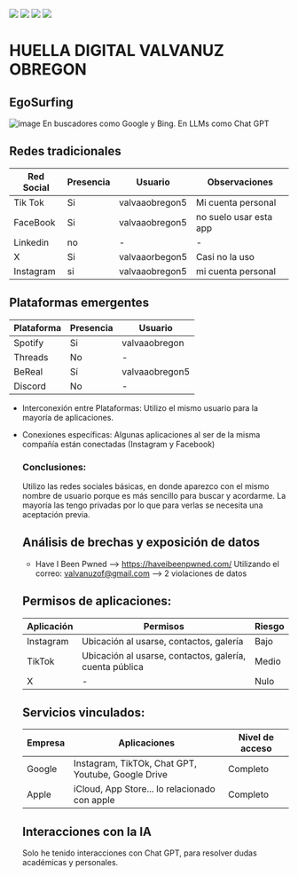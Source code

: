 [![](https://img.shields.io/badge/-Inicio-FFF?style=flat&logo=Emlakjet&logoColor=black)](/README.md) [![](https://img.shields.io/badge/-Entrega_2-FFF?style=flat&logo=openstreetmap&logoColor=black)](/Entregas/Entrega-2/ModeloDeNegocio.md)  [![](https://img.shields.io/badge/-Entrega_3-FFF?style=flat&logo=openstreetmap&logoColor=black)](/Entregas/Entrega-3/HuellaDigital.md)  [![](https://img.shields.io/badge/-Entrega_4-FFF?style=flat&logo=openstreetmap&logoColor=black)]()

# HUELLA DIGITAL VALVANUZ OBREGON
## EgoSurfing
 ![image](https://github.com/user-attachments/assets/c9c1da13-da56-4cc2-bf79-83b09fbc92b1)
En buscadores como Google y Bing.
En LLMs como Chat GPT
## Redes tradicionales
|Red Social|Presencia|Usuario|Observaciones|
|----------|---------|-------|-------------|
|Tik Tok   | Si      |valvaaobregon5|Mi cuenta personal|
|FaceBook| Si| valvaaobregon5| no suelo usar esta app|
|Linkedin|no|-|-|
|X|Si|valvaaorbegon5| Casi no la uso|
|Instagram|si|valvaaobregon5|mi cuenta personal|

## Plataformas emergentes
|Plataforma|Presencia|Usuario|
|----------|---------|-------|
|Spotify   |Si       |valvaaobregon|
|Threads|No|-|
|BeReal|Sí|valvaaobregon5|
|Discord|No|-|

- Interconexión entre Plataformas: Utilizo el mismo usuario para la mayoría de aplicaciones.
- Conexiones específicas: Algunas aplicaciones al ser de la misma compañía están conectadas (Instagram y Facebook)
  ### Conclusiones:
  Utilizo las redes sociales básicas, en donde aparezco con el mismo nombre de usuario porque es más sencillo para buscar y acordarme. La mayoría las tengo privadas por lo que para verlas se necesita una aceptación previa.

  ## Análisis de brechas y exposición de datos
  - Have I Been Pwned --> https://haveibeenpwned.com/
    Utilizando el correo: valvanuzof@gmail.com --> 2 violaciones de datos

  ## Permisos de aplicaciones:
  |Aplicación|Permisos|Riesgo|
  |----------|--------|------|
  |Instagram|Ubicación al usarse, contactos, galería| Bajo|
  |TikTok|Ubicación al usarse, contactos, galería, cuenta pública|Medio|
  |X|-|Nulo|

  ## Servicios vinculados:
  |Empresa|Aplicaciones|Nivel de acceso|
  |----------|--------|------|
  |Google|Instagram, TikTOk, Chat GPT, Youtube, Google Drive| Completo|
  |Apple|iCloud, App Store... lo relacionado con apple|Completo|

  ## Interacciones con la IA
  Solo he tenido interacciones con Chat GPT, para resolver dudas académicas y personales.
  
